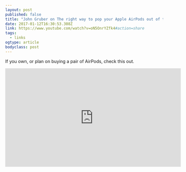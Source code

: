 ```yaml
---
layout: post 
published: false 
title: "John Gruber on The right way to pop your Apple AirPods out of the case" 
date: 2017-01-12T16:30:53.308Z 
link: https://www.youtube.com/watch?v=oN5OnrYZfk4#action=share 
tags:
  - links
ogtype: article 
bodyclass: post 
---
```


If you own, or plan on buying a pair of AirPods, check this out.

<iframe width="560" height="315" src="https://www.youtube.com/embed/oN5OnrYZfk4" frameborder="0" allowfullscreen></iframe>